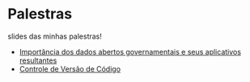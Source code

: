 # Palestras
slides das minhas palestras!

* [Importância dos dados abertos governamentais e seus aplicativos resultantes](https://docs.google.com/presentation/d/1evYgzZDSLubSYaPN2jHzi1w2nohIGpHoN43pB-3cGgg/edit?usp=sharing)
* [Controle de Versão de Código](https://docs.google.com/presentation/d/1UhaFBMDPXroVCm7suU83jNThj9ZrhYFkmFeGj16tda0/edit?usp=sharing)
